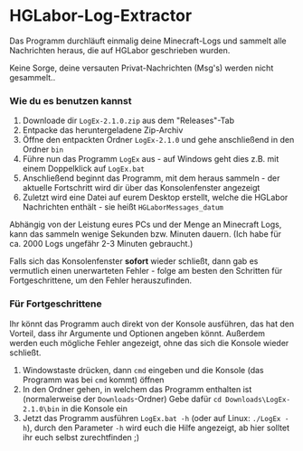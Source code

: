 # HGLabor-Log-Extractor

Das Programm durchläuft einmalig deine Minecraft-Logs und sammelt alle Nachrichten heraus, die auf HGLabor geschrieben wurden.

Keine Sorge, deine versauten Privat-Nachrichten (Msg's) werden nicht gesammelt..

### Wie du es benutzen kannst

1. Downloade dir `LogEx-2.1.0.zip` aus dem "Releases"-Tab
2. Entpacke das heruntergeladene Zip-Archiv
3. Öffne den entpackten Ordner `LogEx-2.1.0` und gehe anschließend in den Ordner `bin`
4. Führe nun das Programm `LogEx` aus - auf Windows geht dies z.B. mit einem Doppelklick auf `LogEx.bat`
5. Anschließend beginnt das Programm, mit dem heraus sammeln - der aktuelle Fortschritt wird dir über das Konsolenfenster angezeigt
6. Zuletzt wird eine Datei auf eurem Desktop erstellt, welche die HGLabor Nachrichten enthält - sie heißt `HGLaborMessages_datum`

Abhängig von der Leistung eures PCs und der Menge an Minecraft Logs, kann das sammeln wenige Sekunden bzw. Minuten dauern.
(Ich habe für ca. 2000 Logs ungefähr 2-3 Minuten gebraucht.)

Falls sich das Konsolenfenster **sofort** wieder schließt, dann gab es vermutlich einen unerwarteten Fehler - folge am besten den Schritten für Fortgeschrittene, um den Fehler herauszufinden.

### Für Fortgeschrittene

Ihr könnt das Programm auch direkt von der Konsole ausführen, das hat den Vorteil, dass ihr Argumente und Optionen angeben könnt.
Außerdem werden euch mögliche Fehler angezeigt, ohne das sich die Konsole wieder schließt.

1. Windowstaste drücken, dann `cmd` eingeben und die Konsole (das Programm was bei `cmd` kommt) öffnen
2. In den Ordner gehen, in welchem das Programm enthalten ist (normalerweise der `Downloads`-Ordner) 
      Gebe dafür `cd Downloads\LogEx-2.1.0\bin` in die Konsole ein
3. Jetzt das Programm ausführen `LogEx.bat -h` (oder auf Linux: `./LogEx -h`),
durch den Parameter `-h` wird euch die Hilfe angezeigt, ab hier solltet ihr euch selbst zurechtfinden ;)